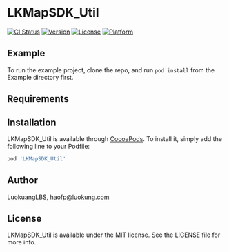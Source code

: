 # LKMapSDK_Util

[![CI Status](https://img.shields.io/travis/LuokuangLBS/LKMapSDK_Util.svg?style=flat)](https://travis-ci.org/LuokuangLBS/LKMapSDK_Util)
[![Version](https://img.shields.io/cocoapods/v/LKMapSDK_Util.svg?style=flat)](https://cocoapods.org/pods/LKMapSDK_Util)
[![License](https://img.shields.io/cocoapods/l/LKMapSDK_Util.svg?style=flat)](https://cocoapods.org/pods/LKMapSDK_Util)
[![Platform](https://img.shields.io/cocoapods/p/LKMapSDK_Util.svg?style=flat)](https://cocoapods.org/pods/LKMapSDK_Util)

## Example

To run the example project, clone the repo, and run `pod install` from the Example directory first.

## Requirements

## Installation

LKMapSDK_Util is available through [CocoaPods](https://cocoapods.org). To install
it, simply add the following line to your Podfile:

```ruby
pod 'LKMapSDK_Util'
```

## Author

LuokuangLBS, haofp@luokung.com

## License

LKMapSDK_Util is available under the MIT license. See the LICENSE file for more info.

